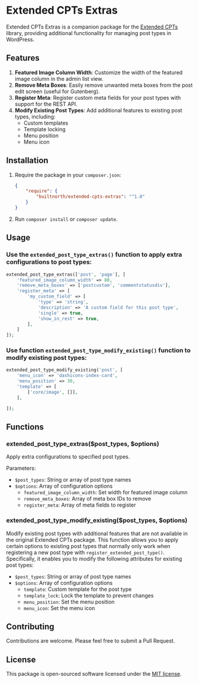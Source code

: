 # Extended CPTs Extras

Extended CPTs Extras is a companion package for the [Extended CPTs](https://github.com/johnbillion/extended-cpts) library, providing additional functionality for managing post types in WordPress.

## Features

1. **Featured Image Column Width**: Customize the width of the featured image column in the admin list view.
2. **Remove Meta Boxes**: Easily remove unwanted meta boxes from the post edit screen (useful for Gutenberg).
3. **Register Meta**: Register custom meta fields for your post types with support for the REST API.
4. **Modify Existing Post Types**: Add additional features to existing post types, including:
    - Custom templates
    - Template locking
    - Menu position
    - Menu icon

## Installation

1. Require the package in your `composer.json`:

    ```json
    {
        "require": {
            "builtnorth/extended-cpts-extras": "^1.0"
        }
    }
    ```

2. Run `composer install` or `composer update`.

## Usage

### Use the `extended_post_type_extras()` function to apply extra configurations to post types:

```php
extended_post_type_extras(['post', 'page'], [
	'featured_image_column_width' => 80,
	'remove_meta_boxes' => ['postcustom', 'commentstatusdiv'],
	'register_meta' => [
		'my_custom_field' => [
			'type' => 'string',
			'description' => 'A custom field for this post type',
			'single' => true,
			'show_in_rest' => true,
		],
	]
]);
```

### Use function `extended_post_type_modify_existing()` function to modify existing post types:

```php
extended_post_type_modify_existing('post', [
	'menu_icon' => 'dashicons-index-card',
	'menu_position' => 30,
	'template' => [
		['core/image', []],
	],

]);
```

## Functions

### extended_post_type_extras($post_types, $options)

Apply extra configurations to specified post types.

Parameters:

-   `$post_types`: String or array of post type names
-   `$options`: Array of configuration options
    -   `featured_image_column_width`: Set width for featured image column
    -   `remove_meta_boxes`: Array of meta box IDs to remove
    -   `register_meta`: Array of meta fields to register

### extended_post_type_modify_existing($post_types, $options)

Modify existing post types with additional features that are not available in the original Extended CPTs package. This function allows you to apply certain options to existing post types that normally only work when registering a new post type with `register_extended_post_type()`. Specifically, it enables you to modify the following attributes for existing post types:

-   `$post_types`: String or array of post type names
-   `$options`: Array of configuration options
    -   `template`: Custom template for the post type
    -   `template_lock`: Lock the template to prevent changes
    -   `menu_position`: Set the menu position
    -   `menu_icon`: Set the menu icon

## Contributing

Contributions are welcome. Please feel free to submit a Pull Request.

## License

This package is open-sourced software licensed under the [MIT license](https://opensource.org/licenses/MIT).
